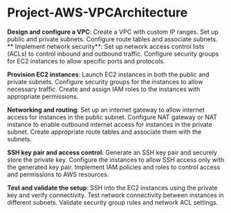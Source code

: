 # Project-AWS-VPCArchitecture

**Design and configure a VPC**: Create a VPC with custom IP ranges. Set up public and private subnets. Configure route tables and associate subnets.
**
Implement network security**: Set up network access control lists (ACLs) to control inbound and outbound traffic. Configure security groups for EC2 instances to allow specific ports and protocols.

**Provision EC2 instances**: Launch EC2 instances in both the public and private subnets. Configure security groups for the instances to allow necessary traffic. Create and assign IAM roles to the instances with appropriate permissions.

**Networking and routing**: Set up an internet gateway to allow internet access for instances in the public subnet. Configure NAT gateway or NAT instance to enable outbound internet access for instances in the private subnet. Create appropriate route tables and associate them with the subnets.

**SSH key pair and access control**: Generate an SSH key pair and securely store the private key. Configure the instances to allow SSH access only with the generated key pair. Implement IAM policies and roles to control access and permissions to AWS resources.

**Test and validate the setup**: SSH into the EC2 instances using the private key and verify connectivity. Test network connectivity between instances in different subnets. Validate security group rules and network ACL settings.

